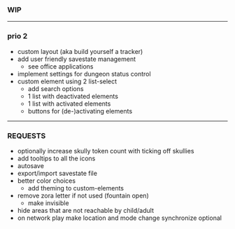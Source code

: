 ### WIP

---

### prio 2
- custom layout (aka build yourself a tracker)
- add user friendly savestate management
    - see office applications
- implement settings for dungeon status control
- custom element using 2 list-select
    - add search options
    - 1 list with deactivated elements
    - 1 list with activated elements
    - buttons for (de-)activating elements

---

### REQUESTS
- optionally increase skully token count with ticking off skullies
- add tooltips to all the icons
- autosave
- export/import savestate file
- better color choices
    - add theming to custom-elements
- remove zora letter if not used (fountain open)
    - make invisible
- hide areas that are not reachable by child/adult
- on network play make location and mode change synchronize optional